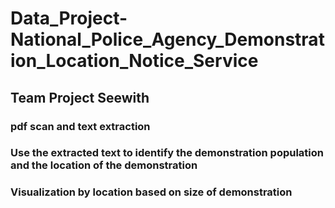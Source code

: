 # Data_Project-National_Police_Agency_Demonstration_Location_Notice_Service
## Team Project Seewith
### pdf scan and text extraction
### Use the extracted text to identify the demonstration population and the location of the demonstration
### Visualization by location based on size of demonstration
